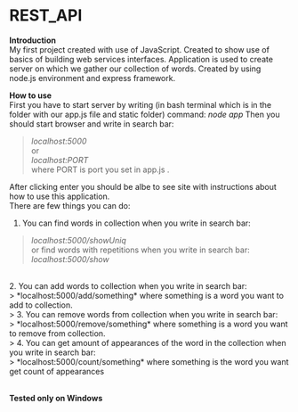 # REST_API

**Introduction** <br />
My first project created with use of JavaScript. Created to show use of basics of building web services interfaces.
Application is used to create server on which we gather our collection of words. Created by using node.js environment and express framework.

**How to use** <br />
First you have to start server by writing (in bash terminal which is in the folder with our app.js file and static folder) command:
*node app*
Then you should start browser and write in search bar:
>*localhost:5000* <br />
or <br />
>*localhost:PORT* <br />
where PORT is port you set in app.js .

After clicking enter you should be albe to see site with instructions about how to use this application.<br />
There are few things you can do:
1. You can find words in collection when you write in search bar:
>*localhost:5000/showUniq* <br />
or find words with repetitions when you write in search bar: <br />
> *localhost:5000/show*
> 
<br />
2. You can add words to collection when you write in search bar:<br />
> *localhost:5000/add/something* where something is a word you want to add to collection.<br />
> 
3. You can remove words from collection when you write in search bar:<br />
> *localhost:5000/remove/something* where something is a word you want to remove from collection.<br />
> 
4. You can get amount of appearances of the word in the collection when you write in search bar:<br />
> *localhost:5000/count/something* where something is the word you want get count of appearances<br />
<br />


**Tested only on Windows**
